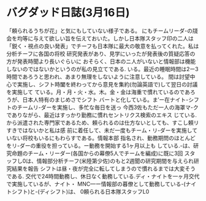 # バグダッド日誌(3月16日)

「頼られるうちが花」と気にもしていない様子である。
にもチームリーダ-の牋会を均等に与えて欲しい旨を伝えておいた。しかし日本隊スタッフ印の二人は
「鋭く・視点の良い発表」でチーフも日本隊に最大の敬意を払ってくれた。私は分析チーフに各国の将校
研究発表があり、見学にいったが発表後の質疑応答の方が発表時聞より長いぐらいに
おそらく、日本のニ人がいないと情報部は機能しないのではないかというのが私の見立てである.
いる。最近の睡眠時間は2ー3時間であろうと思われ、あまり無理をしないように注意している。
間は討望中心で実施し、シフト時闔を終わってから意見を集約(勿論英語で)して翌日の討議を実施して
ている。月・月・火・水。木。金・金は海重で慣れているのであろうが、日本人特有のまじめさでシフト
バートと化している。ま′ー在ナイト-シフトのチームリ-ダーを実施し、多忙な毎日を送っ
今西3佐もただ一人の海罩マ-クでありながら、最近はすっかり勤務に慣れセントリクス検索のエキス
じている.
から派遣された専門家であるため、頼られるのは仕方ないとしても、すこし頼リすきではないかと私は感
前に着任して、未だ一度もチーム・リ-ダーを実施していない将校もいるにもわらすである。情報本部
指名され、動務期問のほとんどをリ-ダーの重役を担っている。ー動務を開始する1ヶ月以上も
している.-は、研究命題のチーム・リーダー(各国からの幕僚5人でチームを編成)に既に3回
スタッフし0は、情報部分析チーフ(米陸第少佐)のもと2週聞の研究期間を与えられ研究結果を報告
シフトは昼・夜が完全に転してしまうので慣れるまでは大変そうである.
交代で24時間動務し、休日なく動務している.ディ・ナイトを一ヶ月交代で実施しているが、ナイト・
MNC—ー情報部の暮僚として動務している-(ナイトシフト)と-(ディシフト)は、
0頼られる日本隊スタッフL0
